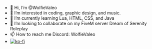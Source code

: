 - 👋 Hi, I’m @WolfieValeo
- 👀 I’m interested in coding, graphic design, and music.
- 🌱 I’m currently learning Lua, HTML, CSS, and Java
- 💞️ I’m looking to collaborate on my FiveM server Dream of Serenity Roleplay
- 📫 How to reach me Discord: WolfieValeo
- [![ko-fi](https://ko-fi.com/img/githubbutton_sm.svg)](https://ko-fi.com/V7V66HKDK)

<!---
WolfieValeo/WolfieValeo is a ✨ special ✨ repository because its `README.md` (this file) appears on your GitHub profile.
You can click the Preview link to take a look at your changes.
--->
